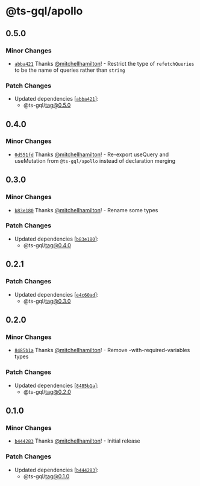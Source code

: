 # @ts-gql/apollo

## 0.5.0

### Minor Changes

- [`abba421`](https://github.com/Thinkmill/ts-gql/commit/abba4214b10bc878de9c7c9e350e5ef04f3ef11f) Thanks [@mitchellhamilton](https://github.com/mitchellhamilton)! - Restrict the type of `refetchQueries` to be the name of queries rather than `string`

### Patch Changes

- Updated dependencies [[`abba421`](https://github.com/Thinkmill/ts-gql/commit/abba4214b10bc878de9c7c9e350e5ef04f3ef11f)]:
  - @ts-gql/tag@0.5.0

## 0.4.0

### Minor Changes

- [`0d551fd`](https://github.com/Thinkmill/ts-gql/commit/0d551fd388f97631ff90866c6e6ed91a57423037) Thanks [@mitchellhamilton](https://github.com/mitchellhamilton)! - Re-export useQuery and useMutation from `@ts-gql/apollo` instead of declaration merging

## 0.3.0

### Minor Changes

- [`b83e180`](https://github.com/Thinkmill/ts-gql/commit/b83e180ea94cd7fb1d66d5c7835f333a5fcf56f5) Thanks [@mitchellhamilton](https://github.com/mitchellhamilton)! - Rename some types

### Patch Changes

- Updated dependencies [[`b83e180`](https://github.com/Thinkmill/ts-gql/commit/b83e180ea94cd7fb1d66d5c7835f333a5fcf56f5)]:
  - @ts-gql/tag@0.4.0

## 0.2.1

### Patch Changes

- Updated dependencies [[`e4c60ad`](https://github.com/Thinkmill/ts-gql/commit/e4c60adcc45abba018c4b9d4d0379e7d529a9af1)]:
  - @ts-gql/tag@0.3.0

## 0.2.0

### Minor Changes

- [`8485b1a`](https://github.com/Thinkmill/ts-gql/commit/8485b1a28228feea836d076cc7dd1a0691414248) Thanks [@mitchellhamilton](https://github.com/mitchellhamilton)! - Remove -with-required-variables types

### Patch Changes

- Updated dependencies [[`8485b1a`](https://github.com/Thinkmill/ts-gql/commit/8485b1a28228feea836d076cc7dd1a0691414248)]:
  - @ts-gql/tag@0.2.0

## 0.1.0

### Minor Changes

- [`b444283`](https://github.com/Thinkmill/ts-gql/commit/b44428353e6e94f7df60b8ffc409b44b6fbca1ca) Thanks [@mitchellhamilton](https://github.com/mitchellhamilton)! - Initial release

### Patch Changes

- Updated dependencies [[`b444283`](https://github.com/Thinkmill/ts-gql/commit/b44428353e6e94f7df60b8ffc409b44b6fbca1ca)]:
  - @ts-gql/tag@0.1.0
